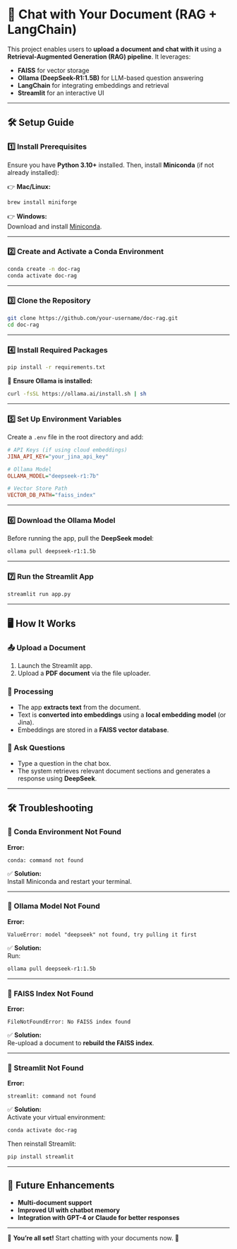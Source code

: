 # 📄 Chat with Your Document (RAG + LangChain)

This project enables users to **upload a document and chat with it** using a **Retrieval-Augmented Generation (RAG) pipeline**. It leverages:

- **FAISS** for vector storage  
- **Ollama (DeepSeek-R1:1.5B)** for LLM-based question answering  
- **LangChain** for integrating embeddings and retrieval  
- **Streamlit** for an interactive UI  

---

## **🛠️ Setup Guide**

### **1️⃣ Install Prerequisites**

Ensure you have **Python 3.10+** installed. Then, install **Miniconda** (if not already installed):

👉 **Mac/Linux:**  
```bash
brew install miniforge
```

👉 **Windows:**  
Download and install [Miniconda](https://docs.conda.io/en/latest/miniconda.html).

---

### **2️⃣ Create and Activate a Conda Environment**
```bash
conda create -n doc-rag
conda activate doc-rag
```

---

### **3️⃣ Clone the Repository**
```bash
git clone https://github.com/your-username/doc-rag.git
cd doc-rag
```

---

### **4️⃣ Install Required Packages**
```bash
pip install -r requirements.txt
```

📌 **Ensure Ollama is installed:**  
```bash
curl -fsSL https://ollama.ai/install.sh | sh
```

---

### **5️⃣ Set Up Environment Variables**

Create a `.env` file in the root directory and add:

```ini
# API Keys (if using cloud embeddings)
JINA_API_KEY="your_jina_api_key"

# Ollama Model
OLLAMA_MODEL="deepseek-r1:7b"

# Vector Store Path
VECTOR_DB_PATH="faiss_index"
```

---

### **6️⃣ Download the Ollama Model**
Before running the app, pull the **DeepSeek model**:
```bash
ollama pull deepseek-r1:1.5b
```

---

### **7️⃣ Run the Streamlit App**
```bash
streamlit run app.py
```

---

## **🖥️ How It Works**

### **📤 Upload a Document**
1. Launch the Streamlit app.  
2. Upload a **PDF document** via the file uploader.  

### **🧠 Processing**
- The app **extracts text** from the document.  
- Text is **converted into embeddings** using a **local embedding model** (or Jina).  
- Embeddings are stored in a **FAISS vector database**.  

### **💬 Ask Questions**
- Type a question in the chat box.  
- The system retrieves relevant document sections and generates a response using **DeepSeek**.  

---

## **🛠️ Troubleshooting**

### **🔴 Conda Environment Not Found**
**Error:**  
```
conda: command not found
```
✅ **Solution:**  
Install Miniconda and restart your terminal.

---

### **🔴 Ollama Model Not Found**
**Error:**  
```
ValueError: model "deepseek" not found, try pulling it first
```
✅ **Solution:**  
Run:
```bash
ollama pull deepseek-r1:1.5b
```

---

### **🔴 FAISS Index Not Found**
**Error:**  
```
FileNotFoundError: No FAISS index found
```
✅ **Solution:**  
Re-upload a document to **rebuild the FAISS index**.

---

### **🔴 Streamlit Not Found**
**Error:**  
```
streamlit: command not found
```
✅ **Solution:**  
Activate your virtual environment:
```bash
conda activate doc-rag
```
Then reinstall Streamlit:
```bash
pip install streamlit
```

---

## **🎯 Future Enhancements**
- **Multi-document support**  
- **Improved UI with chatbot memory**  
- **Integration with GPT-4 or Claude for better responses**  

---

🎉 **You’re all set!** Start chatting with your documents now. 🚀

